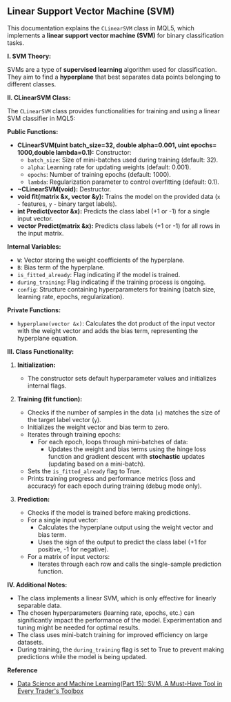 ## Linear Support Vector Machine (SVM)

This documentation explains the `CLinearSVM` class in MQL5, which implements a **linear support vector machine (SVM)** for binary classification tasks.

**I. SVM Theory:**

SVMs are a type of **supervised learning** algorithm used for classification. They aim to find a **hyperplane** that best separates data points belonging to different classes. 

**II. CLinearSVM Class:**

The `CLinearSVM` class provides functionalities for training and using a linear SVM classifier in MQL5:

**Public Functions:**

* **CLinearSVM(uint batch_size=32, double alpha=0.001, uint epochs= 1000,double lambda=0.1):** Constructor:
    * `batch_size`: Size of mini-batches used during training (default: 32).
    * `alpha`: Learning rate for updating weights (default: 0.001).
    * `epochs`: Number of training epochs (default: 1000).
    * `lambda`: Regularization parameter to control overfitting (default: 0.1).
* **~CLinearSVM(void):** Destructor.
* **void fit(matrix &x, vector &y):** Trains the model on the provided data (`x` - features, `y` - binary target labels).
* **int Predict(vector &x):** Predicts the class label (+1 or -1) for a single input vector.
* **vector Predict(matrix &x):** Predicts class labels (+1 or -1) for all rows in the input matrix.

**Internal Variables:**

* `W`: Vector storing the weight coefficients of the hyperplane.
* `B`: Bias term of the hyperplane.
* `is_fitted_already`: Flag indicating if the model is trained.
* `during_training`: Flag indicating if the training process is ongoing.
* `config`: Structure containing hyperparameters for training (batch size, learning rate, epochs, regularization).

**Private Functions:**

* `hyperplane(vector &x)`: Calculates the dot product of the input vector with the weight vector and adds the bias term, representing the hyperplane equation.

**III. Class Functionality:**

1. **Initialization:**
    * The constructor sets default hyperparameter values and initializes internal flags.

2. **Training (fit function):**
    * Checks if the number of samples in the data (`x`) matches the size of the target label vector (`y`).
    * Initializes the weight vector and bias term to zero.
    * Iterates through training epochs:
        * For each epoch, loops through mini-batches of data:
            * Updates the weight and bias terms using the hinge loss function and gradient descent with **stochastic** updates (updating based on a mini-batch).
    * Sets the `is_fitted_already` flag to True.
    * Prints training progress and performance metrics (loss and accuracy) for each epoch during training (debug mode only).

3. **Prediction:**
    * Checks if the model is trained before making predictions.
    * For a single input vector:
        * Calculates the hyperplane output using the weight vector and bias term.
        * Uses the sign of the output to predict the class label (+1 for positive, -1 for negative).
    * For a matrix of input vectors:
        * Iterates through each row and calls the single-sample prediction function.

**IV. Additional Notes:**

* The class implements a linear SVM, which is only effective for linearly separable data.
* The chosen hyperparameters (learning rate, epochs, etc.) can significantly impact the performance of the model. Experimentation and tuning might be needed for optimal results.
* The class uses mini-batch training for improved efficiency on large datasets.
* During training, the `during_training` flag is set to True to prevent making predictions while the model is being updated.

**Reference**
* [Data Science and Machine Learning(Part 15): SVM, A Must-Have Tool in Every Trader's Toolbox ](https://www.mql5.com/en/articles/13395)